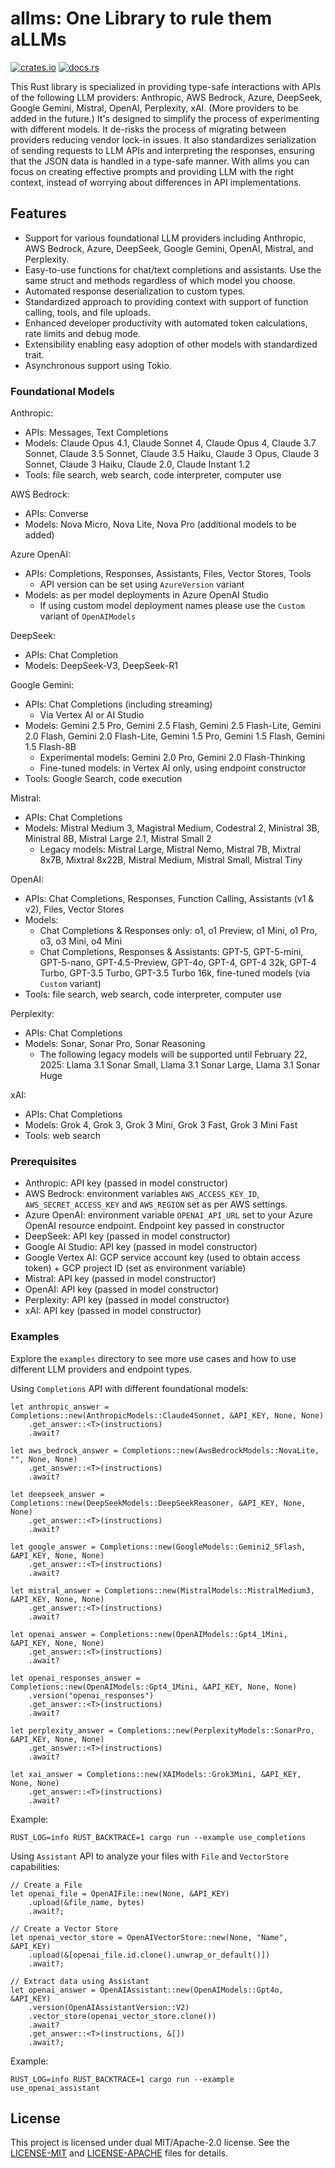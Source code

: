 # allms: One Library to rule them aLLMs
[![crates.io](https://img.shields.io/crates/v/allms.svg)](https://crates.io/crates/allms)
[![docs.rs](https://docs.rs/allms/badge.svg)](https://docs.rs/allms)

This Rust library is specialized in providing type-safe interactions with APIs of the following LLM providers: Anthropic, AWS Bedrock, Azure, DeepSeek, Google Gemini, Mistral, OpenAI, Perplexity, xAI. (More providers to be added in the future.) It's designed to simplify the process of experimenting with different models. It de-risks the process of migrating between providers reducing vendor lock-in issues. It also standardizes serialization of sending requests to LLM APIs and interpreting the responses, ensuring that the JSON data is handled in a type-safe manner. With allms you can focus on creating effective prompts and providing LLM with the right context, instead of worrying about differences in API implementations.

## Features

- Support for various foundational LLM providers including Anthropic, AWS Bedrock, Azure, DeepSeek, Google Gemini, OpenAI, Mistral, and Perplexity.
- Easy-to-use functions for chat/text completions and assistants. Use the same struct and methods regardless of which model you choose.
- Automated response deserialization to custom types.
- Standardized approach to providing context with support of function calling, tools, and file uploads.
- Enhanced developer productivity with automated token calculations, rate limits and debug mode.
- Extensibility enabling easy adoption of other models with standardized trait.
- Asynchronous support using Tokio.

### Foundational Models
Anthropic:
- APIs: Messages, Text Completions
- Models: Claude Opus 4.1, Claude Sonnet 4, Claude Opus 4, Claude 3.7 Sonnet, Claude 3.5 Sonnet, Claude 3.5 Haiku, Claude 3 Opus, Claude 3 Sonnet, Claude 3 Haiku, Claude 2.0, Claude Instant 1.2
- Tools: file search, web search, code interpreter, computer use

AWS Bedrock:
- APIs: Converse
- Models: Nova Micro, Nova Lite, Nova Pro (additional models to be added)

Azure OpenAI:
- APIs: Completions, Responses, Assistants, Files, Vector Stores, Tools
    - API version can be set using `AzureVersion` variant
- Models: as per model deployments in Azure OpenAI Studio
    - If using custom model deployment names please use the `Custom` variant of `OpenAIModels`

DeepSeek:
- APIs: Chat Completion
- Models: DeepSeek-V3, DeepSeek-R1

Google Gemini:
- APIs: Chat Completions (including streaming)
    - Via Vertex AI or AI Studio
- Models: Gemini 2.5 Pro, Gemini 2.5 Flash, Gemini 2.5 Flash-Lite, Gemini 2.0 Flash, Gemini 2.0 Flash-Lite, Gemini 1.5 Pro, Gemini 1.5 Flash, Gemini 1.5 Flash-8B
    - Experimental models: Gemini 2.0 Pro, Gemini 2.0 Flash-Thinking
    - Fine-tuned models: in Vertex AI only, using endpoint constructor
- Tools: Google Search, code execution

Mistral:
- APIs: Chat Completions
- Models: Mistral Medium 3, Magistral Medium, Codestral 2, Ministral 3B, Ministral 8B, Mistral Large 2.1, Mistral Small 2
    - Legacy models: Mistral Large, Mistral Nemo, Mistral 7B, Mixtral 8x7B, Mixtral 8x22B, Mistral Medium, Mistral Small, Mistral Tiny

OpenAI:
- APIs: Chat Completions, Responses, Function Calling, Assistants (v1 & v2), Files, Vector Stores
- Models: 
    - Chat Completions & Responses only: o1, o1 Preview, o1 Mini, o1 Pro, o3, o3 Mini, o4 Mini 
    - Chat Completions, Responses & Assistants: GPT-5, GPT-5-mini, GPT-5-nano, GPT-4.5-Preview, GPT-4o, GPT-4, GPT-4 32k, GPT-4 Turbo, GPT-3.5 Turbo, GPT-3.5 Turbo 16k, fine-tuned models (via `Custom` variant)
- Tools: file search, web search, code interpreter, computer use

Perplexity:
- APIs: Chat Completions
- Models: Sonar, Sonar Pro, Sonar Reasoning 
    - The following legacy models will be supported until February 22, 2025: Llama 3.1 Sonar Small, Llama 3.1 Sonar Large, Llama 3.1 Sonar Huge

xAI:
- APIs: Chat Completions
- Models: Grok 4, Grok 3, Grok 3 Mini, Grok 3 Fast, Grok 3 Mini Fast
- Tools: web search

### Prerequisites
- Anthropic: API key (passed in model constructor)
- AWS Bedrock: environment variables `AWS_ACCESS_KEY_ID`, `AWS_SECRET_ACCESS_KEY` and `AWS_REGION` set as per AWS settings.
- Azure OpenAI: environment variable `OPENAI_API_URL` set to your Azure OpenAI resource endpoint. Endpoint key passed in constructor
- DeepSeek: API key (passed in model constructor)
- Google AI Studio: API key (passed in model constructor)
- Google Vertex AI: GCP service account key (used to obtain access token) + GCP project ID (set as environment variable)
- Mistral: API key (passed in model constructor)
- OpenAI: API key (passed in model constructor)
- Perplexity: API key (passed in model constructor)
- xAI: API key (passed in model constructor)

### Examples
Explore the `examples` directory to see more use cases and how to use different LLM providers and endpoint types.

Using `Completions` API with different foundational models:
```
let anthropic_answer = Completions::new(AnthropicModels::Claude4Sonnet, &API_KEY, None, None)
    .get_answer::<T>(instructions)
    .await?

let aws_bedrock_answer = Completions::new(AwsBedrockModels::NovaLite, "", None, None)
    .get_answer::<T>(instructions)
    .await?

let deepseek_answer = Completions::new(DeepSeekModels::DeepSeekReasoner, &API_KEY, None, None)
    .get_answer::<T>(instructions)
    .await?

let google_answer = Completions::new(GoogleModels::Gemini2_5Flash, &API_KEY, None, None)
    .get_answer::<T>(instructions)
    .await?

let mistral_answer = Completions::new(MistralModels::MistralMedium3, &API_KEY, None, None)
    .get_answer::<T>(instructions)
    .await?

let openai_answer = Completions::new(OpenAIModels::Gpt4_1Mini, &API_KEY, None, None)
    .get_answer::<T>(instructions)
    .await?

let openai_responses_answer = Completions::new(OpenAIModels::Gpt4_1Mini, &API_KEY, None, None)
    .version("openai_responses")
    .get_answer::<T>(instructions)
    .await?

let perplexity_answer = Completions::new(PerplexityModels::SonarPro, &API_KEY, None, None)
    .get_answer::<T>(instructions)
    .await?

let xai_answer = Completions::new(XAIModels::Grok3Mini, &API_KEY, None, None)
    .get_answer::<T>(instructions)
    .await?
```

Example:
```
RUST_LOG=info RUST_BACKTRACE=1 cargo run --example use_completions
```

Using `Assistant` API to analyze your files with `File` and `VectorStore` capabilities:
```
// Create a File
let openai_file = OpenAIFile::new(None, &API_KEY)
    .upload(&file_name, bytes)
    .await?;

// Create a Vector Store
let openai_vector_store = OpenAIVectorStore::new(None, "Name", &API_KEY)
    .upload(&[openai_file.id.clone().unwrap_or_default()])
    .await?;

// Extract data using Assistant 
let openai_answer = OpenAIAssistant::new(OpenAIModels::Gpt4o, &API_KEY)
    .version(OpenAIAssistantVersion::V2)
    .vector_store(openai_vector_store.clone())
    .await?
    .get_answer::<T>(instructions, &[])
    .await?;
```

Example:
```
RUST_LOG=info RUST_BACKTRACE=1 cargo run --example use_openai_assistant
```

## License
This project is licensed under dual MIT/Apache-2.0 license. See the [LICENSE-MIT](LICENSE-MIT) and [LICENSE-APACHE](LICENSE-APACHE) files for details.
